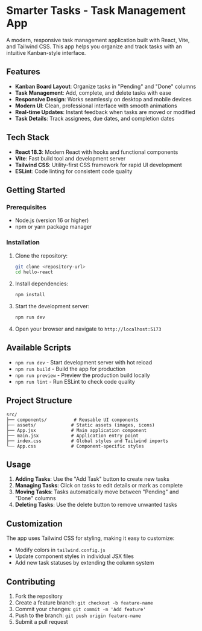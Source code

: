 # Smarter Tasks - Task Management App

A modern, responsive task management application built with React, Vite, and Tailwind CSS. This app helps you organize and track tasks with an intuitive Kanban-style interface.

## Features

- **Kanban Board Layout**: Organize tasks in "Pending" and "Done" columns
- **Task Management**: Add, complete, and delete tasks with ease
- **Responsive Design**: Works seamlessly on desktop and mobile devices
- **Modern UI**: Clean, professional interface with smooth animations
- **Real-time Updates**: Instant feedback when tasks are moved or modified
- **Task Details**: Track assignees, due dates, and completion dates

## Tech Stack

- **React 18.3**: Modern React with hooks and functional components
- **Vite**: Fast build tool and development server
- **Tailwind CSS**: Utility-first CSS framework for rapid UI development
- **ESLint**: Code linting for consistent code quality

## Getting Started

### Prerequisites

- Node.js (version 16 or higher)
- npm or yarn package manager

### Installation

1. Clone the repository:
   ```bash
   git clone <repository-url>
   cd hello-react
   ```

2. Install dependencies:
   ```bash
   npm install
   ```

3. Start the development server:
   ```bash
   npm run dev
   ```

4. Open your browser and navigate to `http://localhost:5173`

## Available Scripts

- `npm run dev` - Start development server with hot reload
- `npm run build` - Build the app for production
- `npm run preview` - Preview the production build locally
- `npm run lint` - Run ESLint to check code quality

## Project Structure

```
src/
├── components/          # Reusable UI components
├── assets/             # Static assets (images, icons)
├── App.jsx             # Main application component
├── main.jsx            # Application entry point
├── index.css           # Global styles and Tailwind imports
└── App.css             # Component-specific styles
```

## Usage

1. **Adding Tasks**: Use the "Add Task" button to create new tasks
2. **Managing Tasks**: Click on tasks to edit details or mark as complete
3. **Moving Tasks**: Tasks automatically move between "Pending" and "Done" columns
4. **Deleting Tasks**: Use the delete button to remove unwanted tasks

## Customization

The app uses Tailwind CSS for styling, making it easy to customize:

- Modify colors in `tailwind.config.js`
- Update component styles in individual JSX files
- Add new task statuses by extending the column system

## Contributing

1. Fork the repository
2. Create a feature branch: `git checkout -b feature-name`
3. Commit your changes: `git commit -m 'Add feature'`
4. Push to the branch: `git push origin feature-name`
5. Submit a pull request

